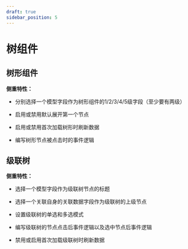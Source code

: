 ```yaml
---
draft: true
sidebar_position: 5
---
```


# 树组件

## 树形组件

**侧重特性：**

*   分别选择一个模型字段作为树形组件的1/2/3/4/5级字段（至少要有两级）

*   启用或禁用默认展开第一个节点

*   启用或禁用首次加载树形时刷新数据

*   编写树形节点被点击时的事件逻辑

## 级联树

**侧重特性：**

*   选择一个模型字段作为级联树节点的标题

*   选择一个关联自身的关联数据字段作为级联树的上级节点

*   设置级联树的单选和多选模式

*   编写级联树的节点点击后事件逻辑以及选中节点后事件逻辑

*   禁用或启用首次加载级联树时刷新数据
